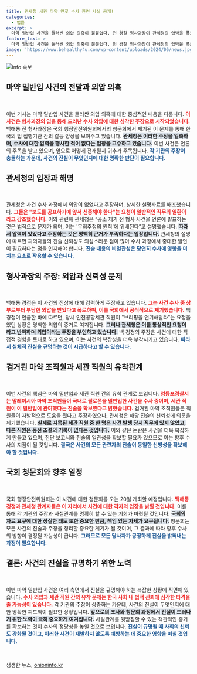 ```yaml
---
title: 관세청 세관 마약 연루 수사 관련 사실 공개!
categories:
  - 법률
excerpt: >
  마약 밀반입 사건을 둘러싼 외압 의혹이 불붙었다. 전 경찰 형사과장이 관세청의 압박을 폭로했으며, 이에 관세청은 반박에 나섰다. 청문회에서 드러날 진실은? 클릭해서 확인하세요!
feature_text: >
  마약 밀반입 사건을 둘러싼 외압 의혹이 불붙었다. 전 경찰 형사과장이 관세청의 압박을 폭로했으며, 이에 관세청은 반박에 나섰다. 청문회에서 드러날 진실은? 클릭해서 확인하세요!
image: 'https://www.behealthy4u.com/wp-content/uploads/2024/06/news.jpg'
---
```


<p><img src="https://www.behealthy4u.com/wp-content/uploads/2024/06/news.jpg" alt="info 속보" /></p>

<h2 data-ke-size="size26">마약 밀반입 사건의 전말과 외압 의혹</h2>

<p data-ke-size="size16">&nbsp;</p>

<p>이번 기사는 마약 밀반입 사건을 둘러싼 외압 의혹에 대한 중심적인 내용을 다룹니다. <b><span style="color: #ee2323;">이 사건은 형사과장의 입을 통해 드러난 수사 외압에 대한 심각한 주장으로 시작되었습니다.</span></b> 백해룡 전 형사과장은 국회 행정안전위원회에서의 청문회에서 제기된 이 문제를 통해 한국의 법 집행기관 간의 갈등 양상을 보여주고 있습니다. <b><span style="background-color: #21538527;">관세청은 이러한 주장을 일축하며, 수사에 대한 압력을 행사한 적이 없다는 입장을 고수하고 있습니다.</span></b> 이번 사건은 언론의 주목을 받고 있으며, 앞으로 어떻게 전개될지 귀추가 주목됩니다. <b><span style="color: #1a5490;">각 기관의 주장이 충돌하는 가운데, 사건의 진실이 무엇인지에 대한 명확한 판단이 필요합니다.</span></b></p>

<h2 data-ke-size="size26">관세청의 입장과 해명</h2>

<p data-ke-size="size16">&nbsp;</p>

<p>관세청은 사건 수사 과정에서 외압이 없었다고 주장하며, 상세한 설명자료를 배포했습니다. <b><span style="color: #ee2323;">그들은 "보도를 공표하기에 앞서 신중해야 한다"는 요청이 일반적인 직무의 일환이라고 강조했습니다.</span></b> 이와 관련해 관세청은 “공소 제기 전 형사 사건을 언론에 발표하는 것은 법적으로 문제가 되며, 이는 '무죄추정의 원칙'에 위배된다”고 설명했습니다. <b><span style="background-color: #21538527;">따라서 압력이 있었다고 주장하는 것은 명백히 근거가 부족하다는 입장입니다.</span></b> 관세청의 설명에 따르면 피의자들의 진술 신뢰성도 의심스러운 점이 많아 수사 과정에서 중대한 발언이 필요하다는 점을 인지해야 합니다. <b><span style="color: #1a5490;">진술 내용의 비일관성은 당연히 수사에 영향을 미치는 요소로 작용할 수 있습니다.</span></b></p>

<h2 data-ke-size="size26">형사과장의 주장: 외압과 신뢰성 문제</h2>

<p data-ke-size="size16">&nbsp;</p>

<p>백해룡 경정은 이 사건의 진상에 대해 강력하게 주장하고 있습니다. <b><span style="color: #ee2323;">그는 사건 수사 중 상부로부터 부당한 외압을 받았다고 폭로하며, 이를 국회에서 공식적으로 제기했습니다.</span></b> 백 경정이 언급한 바에 따르면, 당시 인천공항세관 직원이 "브리핑을 연기해달라"는 요청을 있던 상황은 명백한 외압의 증거로 여겨집니다. <b><span style="background-color: #21538527;">그러나 관세청은 이를 통상적인 요청이라고 반박하며 외압이라는 주장을 부인하고 있습니다.</span></b> 백 경정의 주장은 사건에 대한 직접적 경험을 토대로 하고 있으며, 이는 사건의 복잡성을 더욱 부각시키고 있습니다. <b><span style="color: #1a5490;">따라서 실체적 진실을 규명하는 것이 시급하다고 할 수 있습니다.</span></b></p>

<h2 data-ke-size="size26">검거된 마약 조직원과 세관 직원의 유착관계</h2>

<p data-ke-size="size16">&nbsp;</p>

<p>이번 사건의 핵심은 마약 밀반입과 세관 직원 간의 유착 관계로 보입니다. <b><span style="color: #ee2323;">영등포경찰서는 말레이시아 마약 조직원들이 국내로 필로폰을 밀반입한 사건을 수사 중이며, 세관 직원이 이 밀반입에 관여했다는 진술을 확보했다고 밝혔습니다.</span></b> 검거된 마약 조직원들은 직원들이 자발적으로 도움을 줬다고 주장하였으나, 관세청은 해당 진술의 신뢰성에 의문을 제기했습니다. <b><span style="background-color: #21538527;">실제로 지목된 세관 직원 중 한 명은 사건 발생 당시 직무에 있지 않았고, 다른 직원은 동선 조절의 기록이 없다는 것입니다.</span></b> 이와 같은 논란은 사건을 더욱 복잡하게 만들고 있으며, 진단 보고서와 진술의 일관성을 확보할 필요가 있으므로 이는 향후 수사의 지점이 될 것입니다. <b><span style="color: #1a5490;">결국은 사건의 모든 관련자의 진술이 동일한 신빙성을 확보해야 할 것입니다.</span></b></p>

<h2 data-ke-size="size26">국회 청문회와 향후 일정</h2>

<p data-ke-size="size16">&nbsp;</p>

<p>국회 행정안전위원회는 이 사건에 대한 청문회를 오는 20일 개최할 예정입니다. <b><span style="color: #ee2323;">백해룡 경정과 관세청 관계자들은 이 자리에서 사건에 대한 각자의 입장을 밝힐 것입니다.</span></b> 이를 통해 각 기관의 주장과 사실관계를 명확히 할 수 있는 기회가 마련될 것입니다. <b><span style="background-color: #21538527;">국회의 자료 요구에 대한 성실한 태도 또한 중요한 만큼, 책임 있는 자세가 요구됩니다.</span></b> 청문회는 모든 사건의 진술과 주장을 정리할 중요한 계기가 될 것이며, 그 결과에 따라 향후 수사의 방향이 결정될 가능성이 큽니다. <b><span style="color: #1a5490;">그러므로 모든 당사자가 공정하게 진실을 밝혀내는 과정이 필요합니다.</span></b></p>

<h2 data-ke-size="size26">결론: 사건의 진실을 규명하기 위한 노력</h2>

<p data-ke-size="size16">&nbsp;</p>

<p>이번 마약 밀반입 사건은 여러 측면에서 진실을 규명해야 하는 복잡한 상황에 직면해 있습니다. <b><span style="color: #ee2323;">수사 외압과 세관 직원 간의 유착 문제는 한국 사회 내 법적 신뢰에 심각한 타격을 줄 가능성이 있습니다.</span></b> 각 기관의 주장이 상충하는 가운데, 사건의 진실이 무엇인지에 대한 명확한 피드백이 필요한 상황입니다. <b><span style="background-color: #21538527;">앞으로의 조사와 청문회 과정에서 진실이 드러나기 위한 노력이 극히 중요하게 여겨집니다.</span></b> 사실관계를 뒷받침할 수 있는 객관적인 증거를 확보하는 것이 수사의 정당성을 높일 것으로 보입니다. <b><span style="color: #1a5490;">진실이 규명될 때 사회의 신뢰도 강화될 것이고, 이러한 사건이 재발하지 않도록 예방하는 데 중요한 영향을 미칠 것입니다.</span></b></p>

<p data-ke-size="size16">&nbsp;</p>
생생한 뉴스, <a href="https://onioninfo.kr" rel="dofollow">onioninfo.kr</a>


